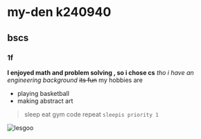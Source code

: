 # my-den k240940
## bscs
### 1f

**I enjoyed math and problem solving , so i chose cs**
_tho i have an engineering background_
~~its fun~~
my hobbies are 
- playing basketball 
- making abstract art


>sleep eat gym code repeat
```sleepis priority 1```


![lesgoo](https://encrypted-tbn0.gstatic.com/images?q=tbn:ANd9GcQCKCxvZRlVyuACp33wqwTZNo9FiY2E4Mv2-Bf0bhPfcaJHl4sfTNO-vtjVTSL9FRxgw_w&usqp=CAU)


